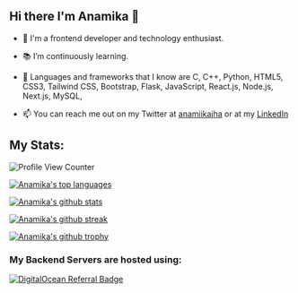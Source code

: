 ## Hi there I'm Anamika 👋

- 💾 I'm a frontend developer and technology enthusiast.
- 📚 I’m continuously learning. 
 
- 💽 Languages and frameworks that I know are C, C++, Python, HTML5, CSS3,  Tailwind CSS, Bootstrap, 
     Flask, JavaScript, React.js, Node.js, Next.js, MySQL,
- 📫 You can reach me out on my Twitter at [anamiikajha](https://twitter.com/anamiikajha) or at my [LinkedIn](https://www.linkedin.com/in/anamika-jha-301a571a4/)


## My Stats:

![Profile View Counter](https://komarev.com/ghpvc/?username=anamiikajha)

[![Anamika's top languages](https://github-readme-stats.vercel.app/api/top-langs/?username=anamiikajha&theme=blue-green)](https://github.com/anamiikajha)


[![Anamika's github stats](https://github-readme-stats.vercel.app/api?username=anamiikajha&theme=blue-green)](https://github.com/anamiikajha)

[![Anamika's github streak](https://github-readme-streak-stats.herokuapp.com/?user=anamiikajha&theme=blue-green)](https://github.com/anamiikajha)

[![Anamika's github trophy](https://github-profile-trophy.vercel.app/?username=anamiikajha&row=1)](https://github.com/anamiikajha)


### My Backend Servers are hosted using:
  
[![DigitalOcean Referral Badge](https://web-platforms.sfo2.digitaloceanspaces.com/WWW/Badge%202.svg)](https://www.digitalocean.com/?refcode=c3fbdcb9d90a&utm_campaign=Referral_Invite&utm_medium=Referral_Program&utm_source=badge)
